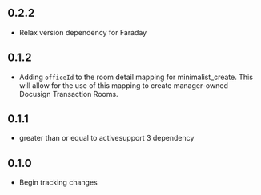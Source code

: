 ## 0.2.2

* Relax version dependency for Faraday

## 0.1.2

* Adding `officeId` to the room detail mapping for minimalist_create. This will allow for the use of this mapping to create manager-owned Docusign Transaction Rooms.

## 0.1.1

* greater than or equal to activesupport 3 dependency

## 0.1.0

* Begin tracking changes
